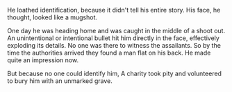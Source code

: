 


He loathed identification, because it didn't tell his entire story. His face, he thought, looked like a mugshot.







One day he was heading home and was caught in the middle of a shoot out. An unintentional or intentional bullet hit him directly in the face, effectively exploding its details. No one was there to witness the assailants. So by the time the authorities arrived they found a man flat on his back. He made quite an impression now.

But because no one could identify him, A charity took pity and volunteered to bury him with an unmarked grave.
